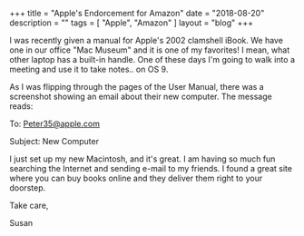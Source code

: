 +++
title = "Apple's Endorcement for Amazon"
date = "2018-08-20"
description = ""
tags = [ "Apple", "Amazon" ]
layout = "blog"
+++

I was recently given a manual for Apple's 2002 clamshell iBook. We have one in our office "Mac Museum" and it is one of my favorites! I mean, what other laptop has a built-in handle. One of these days I'm going to walk into a meeting and use it to take notes.. on OS 9.

As I was flipping through the pages of the User Manual, there was a screenshot showing an email about their new computer. The message reads:

To: Peter35@apple.com

Subject: New Computer

I just set up my new Macintosh, and it's great. I am having so much fun searching the Internet and sending e-mail to my friends. I found a great site where you can buy books online and they deliver them right to your doorstep.

Take care,

Susan